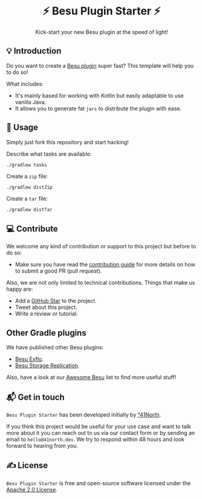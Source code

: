<h1 align="center">⚡ Besu Plugin Starter ⚡</h1>

<p align="center">Kick-start your new Besu plugin at the speed of light!</p>

## 💡 Introduction

Do you want to create a [Besu plugin](https://besu.hyperledger.org/en/stable/Concepts/Plugins/) super fast? This template will help you to do so!

What includes:

- It's mainly based for working with Kotlin but easily adaptable to use vanilla Java.
- It allows you to generate fat `jars` to distribute the plugin with ease. 

## 🙈 Usage

Simply just fork this repository and start hacking!

Describe what tasks are available:

```shell script
./gradlew tasks
```

Create a `zip` file:

```shell script
./gradlew distZip
```

Create a `tar` file:

```shell script
./gradlew distTar
```

## 💻 Contribute

We welcome any kind of contribution or support to this project but before to do so:

* Make sure you have read the [contribution guide](/.github/CONTRIBUTING.md) for more details on how to submit a good PR (pull request).

Also, we are not only limited to technical contributions. Things that make us happy are:

* Add a [GitHub Star](https://github.com/41north/besu-plugin-starter/stargazers) to the project.
* Tweet about this project.
* Write a review or tutorial.

## Other Gradle plugins

We have published other Besu plugins:

- [Besu Exflo](https://github.com/41north/besu-exflo).
- [Besu Storage Replication](https://github.com/41north/besu-storage-replication).

Also, have a look at our [Awesome Besu](https://github.com/41north/awesome-besu) list to find more useful stuff!

## 📬 Get in touch

`Besu Plugin Starter` has been developed initially by [°41North](https://41north.dev). 

If you think this project would be useful for your use case and want to talk more about it you can reach out to us via 
our contact form or by sending an email to `hello@41north.dev`. We try to respond within 48 hours and look forward to hearing from you.

## ✍️ License

`Besu Plugin Starter` is free and open-source software licensed under the [Apache 2.0 License](./LICENSE).
